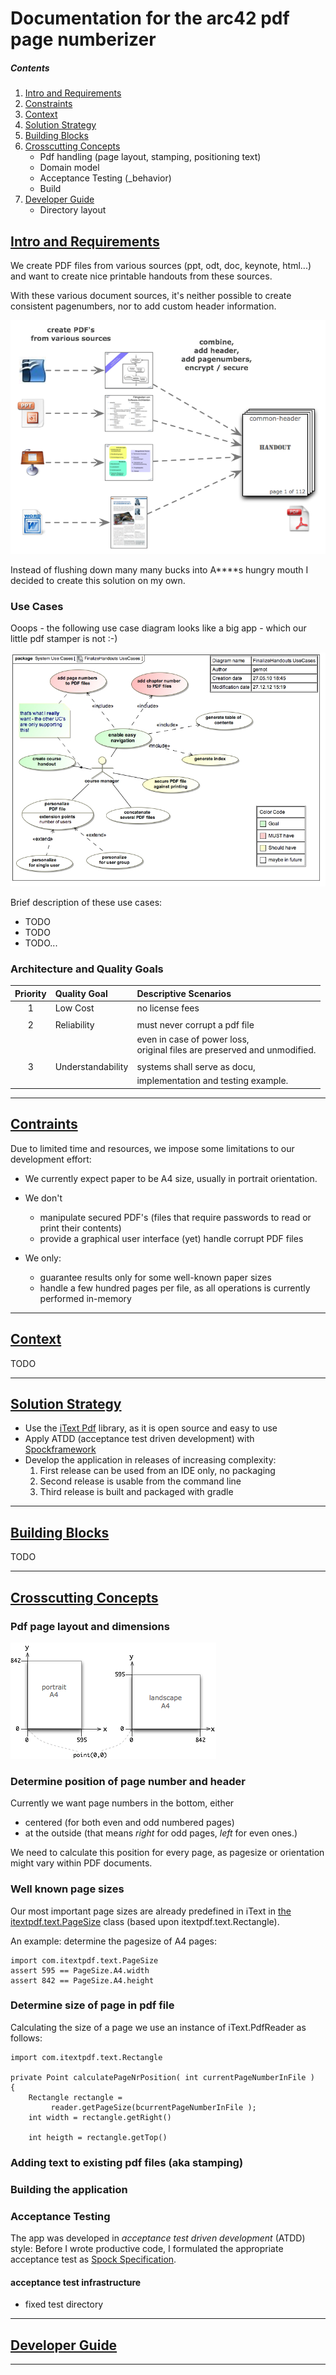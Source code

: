 # Documentation for the arc42 pdf page numberizer

##### Contents

1. [Intro and Requirements](#header_intro)         
2. [Constraints](#header_constraints)            
3. [Context](#header_context)
4. [Solution Strategy](#header_solution) 
5. [Building Blocks](#header_blocks)
6. [Crosscutting Concepts](#header_concepts)
    * Pdf handling (page layout, stamping, positioning text)
    * Domain model
    * Acceptance Testing (_behavior) 
    * Build 
7. [Developer Guide](#header_developer)
	* Directory layout 	


## [Intro and Requirements](id:header_intro)
We create PDF files from various sources (ppt, odt, doc, keynote, html...) and want to create nice printable handouts from these sources.

With these various document sources, it's neither possible to create consistent pagenumbers, nor to add custom header information.

![the problem](./images/AToPDF_the_Problem.png)

Instead of flushing down many many bucks into A****s hungry mouth I decided to create this solution on my own.

### Use Cases

Ooops - the following use case diagram looks like a big app - which our little pdf stamper is not :-)

![use cases](./images/AToPdf_use_cases.jpg)

Brief description of these use cases:

* TODO
* TODO
* TODO...

### Architecture and Quality Goals

Priority | Quality Goal | Descriptive Scenarios
:-------: | :----------- | :--------------------
      1  | Low Cost      | no license fees
         |               |  
      2  | Reliability   | must never corrupt a pdf file
         |               | even in case of power loss, <br>         original files are preserved and unmodified.
         |               |
      3  | Understandability | systems shall serve as docu,
         |               |  implementation and testing example. 

---
## [Contraints](id:header_constraints)

Due to limited time and resources, we impose some limitations to our development effort:

* We currently expect paper to be A4 size, usually in portrait orientation.

* We don't
    * manipulate secured PDF's (files that require passwords to read or print their contents)
    * provide a graphical user interface (yet)
        handle corrupt PDF files
        
        
* We only:
    * guarantee results only for some well-known paper sizes
    * handle a few hundred pages per file, as all operations is currently performed in-memory

---
## [Context](id:header_context)

TODO

---
## [Solution Strategy](id:header_solution)
* Use the [iText Pdf][url_itext] library, as it is open source and easy to use
* Apply ATDD (acceptance test driven development) with [Spockframework][url_spock]
* Develop the application in releases of increasing complexity:
	1. First release can be used from an IDE only, no packaging
	2. Second release is usable from the command line
	3. Third release is built and packaged with gradle 
	
	
---
## [Building Blocks](id:header_blocks)

TODO

---
## [Crosscutting Concepts](id:header_concepts)

### Pdf page layout and dimensions

![](./images/Pdf_page_layout.png)

### Determine position of page number and header
Currently we want page numbers in the bottom, either 
* centered (for both even and odd numbered pages)
* at the outside (that means _right_ for odd pages, _left_ for even ones.) 

We need to calculate this position for every page, as pagesize or orientation might vary within PDF documents.


### Well known page sizes
Our most important page sizes are already predefined in iText in [the itextpdf.text.PageSize][url_itext_pagesizes] class (based upon itextpdf.text.Rectangle).

An example: determine the pagesize of A4 pages:

    import com.itextpdf.text.PageSize
    assert 595 == PageSize.A4.width
    assert 842 == PageSize.A4.height
    

### Determine size of page in pdf file

Calculating the size of a page we use an instance of iText.PdfReader as follows:
    
    import com.itextpdf.text.Rectangle

    private Point calculatePageNrPosition( int currentPageNumberInFile ) 
    {
        Rectangle rectangle = 
             reader.getPageSize(bcurrentPageNumberInFile );
        int width = rectangle.getRight()
        
        int heigth = rectangle.getTop()


### Adding text to existing pdf files (aka stamping)


### Building the application


### Acceptance Testing
The app was developed in _acceptance test driven development_ (ATDD) style: Before I wrote productive code, I formulated the appropriate acceptance test as [Spock Specification][url_spock].


#### acceptance test infrastructure
* fixed test directory

 
---
## [Developer Guide](id:header_developer)

---
[url_itext]: http://itextpdf.com "iText Pdf Library"
[url_spock]: http://www.spockframework.org "Spock Acceptance Test Framework"
[url_itext_pagesizes]: http://api.itextpdf.com/itext/com/itextpdf/text/PageSize.html
